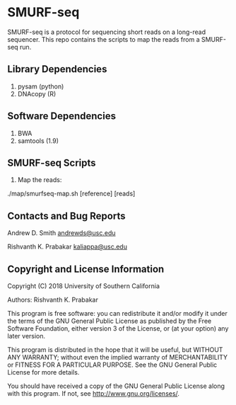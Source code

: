 # SMURF-seq
SMURF-seq is a protocol for sequencing short reads on a long-read
sequencer. This repo contains the scripts to map the reads from
a SMURF-seq run.

## Library Dependencies
1. pysam (python)
2. DNAcopy (R)

## Software Dependencies
1. BWA
2. samtools (1.9)

## SMURF-seq Scripts
1. Map the reads:

  ./map/smurfseq-map.sh [reference] [reads]

## Contacts and Bug Reports
Andrew D. Smith andrewds@usc.edu

Rishvanth K. Prabakar kaliappa@usc.edu

## Copyright and License Information    
Copyright (C) 2018 University of Southern California

Authors: Rishvanth K. Prabakar 

This program is free software: you can redistribute it and/or modify
it under the terms of the GNU General Public License as published by
the Free Software Foundation, either version 3 of the License, or
(at your option) any later version.

This program is distributed in the hope that it will be useful,
but WITHOUT ANY WARRANTY; without even the implied warranty of
MERCHANTABILITY or FITNESS FOR A PARTICULAR PURPOSE.  See the
GNU General Public License for more details.

You should have received a copy of the GNU General Public License
along with this program. If not, see <http://www.gnu.org/licenses/>.
